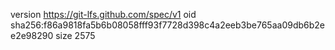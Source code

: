 version https://git-lfs.github.com/spec/v1
oid sha256:f86a9818fa5b6b08058fff93f7728d398c4a2eeb3be765aa09db6b2ee2e98290
size 2575

